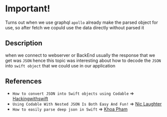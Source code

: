 # Important!

Turns out when we use graphql `apollo` already make the parsed object for use, so after fetch we copuld use the data directly without parsed it

## Description

when we connect to webserver or BackEnd usually the response that we get was `JSON` hence this topic was interesting about how to decode the `JSON` into `swift object` that we could use in our application

## References

- `How to convert JSON into Swift objects using Codable` => [Hackingwithswift](https://www.hackingwithswift.com/example-code/language/how-to-convert-json-into-swift-objects-using-codable)
- `Using Codable With Nested JSON Is Both Easy And Fun!` => [Nic Laughter](https://medium.com/@nictheawesome/using-codable-with-nested-json-is-both-easy-and-fun-19375246c9ff)
- `How to easily parse deep json in Swift` => [Khoa Pham](https://dev.to/onmyway133/how-to-easily-parse-deep-json-in-swift-da8)
